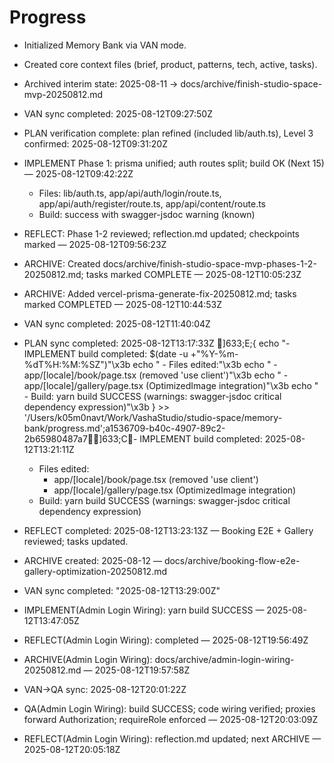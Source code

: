 # Progress

- Initialized Memory Bank via VAN mode.
- Created core context files (brief, product, patterns, tech, active, tasks).
- Archived interim state: 2025-08-11 -> docs/archive/finish-studio-space-mvp-20250812.md
- VAN sync completed: 2025-08-12T09:27:50Z
- PLAN verification complete: plan refined (included lib/auth.ts), Level 3 confirmed: 2025-08-12T09:31:20Z
- IMPLEMENT Phase 1: prisma unified; auth routes split; build OK (Next 15) — 2025-08-12T09:42:22Z
  - Files: lib/auth.ts, app/api/auth/login/route.ts, app/api/auth/register/route.ts, app/api/content/route.ts
  - Build: success with swagger-jsdoc warning (known)
- REFLECT: Phase 1-2 reviewed; reflection.md updated; checkpoints marked — 2025-08-12T09:56:23Z
- ARCHIVE: Created docs/archive/finish-studio-space-mvp-phases-1-2-20250812.md; tasks marked COMPLETE — 2025-08-12T10:05:23Z

- ARCHIVE: Added vercel-prisma-generate-fix-20250812.md; tasks marked COMPLETED — 2025-08-12T10:44:53Z
- VAN sync completed: 2025-08-12T11:40:04Z
- PLAN sync completed: 2025-08-12T13:17:33Z
]633;E;{   echo "- IMPLEMENT build completed: $(date -u +"%Y-%m-%dT%H:%M:%SZ")"\x3b   echo "  - Files edited:"\x3b   echo "    - app/[locale]/book/page.tsx (removed 'use client')"\x3b   echo "    - app/[locale]/gallery/page.tsx (OptimizedImage integration)"\x3b   echo "  - Build: yarn build SUCCESS (warnings: swagger-jsdoc critical dependency expression)"\x3b } >> '/Users/k05m0navt/Work/VashaStudio/studio-space/memory-bank/progress.md';a1536709-b40c-4907-89c2-2b65980487a7]633;C- IMPLEMENT build completed: 2025-08-12T13:21:11Z
  - Files edited:
    - app/[locale]/book/page.tsx (removed 'use client')
    - app/[locale]/gallery/page.tsx (OptimizedImage integration)
  - Build: yarn build SUCCESS (warnings: swagger-jsdoc critical dependency expression)
- REFLECT completed: 2025-08-12T13:23:13Z — Booking E2E + Gallery reviewed; tasks updated.
- ARCHIVE created: 2025-08-12 — docs/archive/booking-flow-e2e-gallery-optimization-20250812.md
- VAN sync completed: "2025-08-12T13:29:00Z"
- IMPLEMENT(Admin Login Wiring): yarn build SUCCESS — 2025-08-12T13:47:05Z
- REFLECT(Admin Login Wiring): completed — 2025-08-12T19:56:49Z
- ARCHIVE(Admin Login Wiring): docs/archive/admin-login-wiring-20250812.md — 2025-08-12T19:57:58Z

- VAN->QA sync: 2025-08-12T20:01:22Z

- QA(Admin Login Wiring): build SUCCESS; code wiring verified; proxies forward Authorization; requireRole enforced — 2025-08-12T20:03:09Z

- REFLECT(Admin Login Wiring): reflection.md updated; next ARCHIVE — 2025-08-12T20:05:18Z
